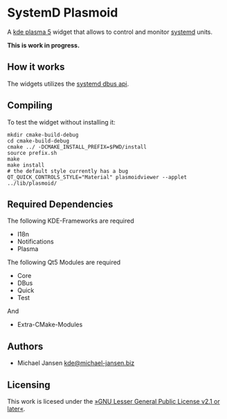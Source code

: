 # SystemD Plasmoid

A [kde plasma 5](https://en.wikipedia.org/wiki/KDE_Plasma_5) widget that allows to control and monitor
[systemd](https://en.wikipedia.org/wiki/Systemd) units.

**This is work in progress.**

## How it works

The widgets utilizes the [systemd dbus api](https://www.freedesktop.org/wiki/Software/systemd/dbus/).

## Compiling

To test the widget without installing it:

    mkdir cmake-build-debug
    cd cmake-build-debug
    cmake ../ -DCMAKE_INSTALL_PREFIX=$PWD/install
    source prefix.sh    
    make
    make install
    # the default style currently has a bug
    QT_QUICK_CONTROLS_STYLE="Material" plasmoidviewer --applet ../lib/plasmoid/

## Required Dependencies


The following KDE-Frameworks are required
 * I18n
 * Notifications
 * Plasma

The following Qt5 Modules are required
  * Core
  * DBus
  * Quick
  * Test

And
  * Extra-CMake-Modules 

## Authors

* Michael Jansen <kde@michael-jansen.biz>

## Licensing

This work is licesed under the [»GNU Lesser General Public License v2.1 or later«](LICENSES/LGPL-2.1-or-later).
